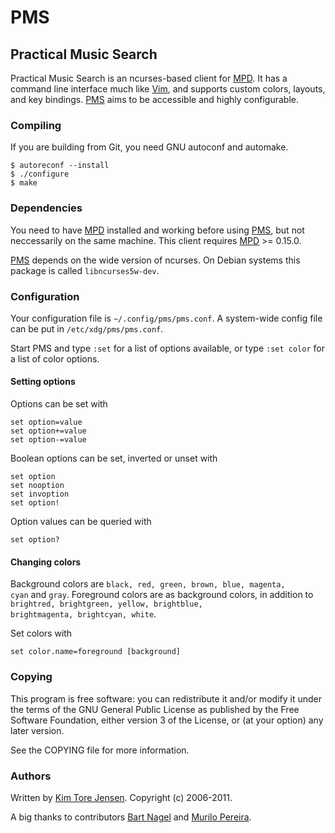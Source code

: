 # PMS
## Practical Music Search
Practical Music Search is an ncurses-based client for
[MPD](http://mpd.wikia.com/wiki/Music_Player_Daemon_Wiki). It has a command
line interface much like [Vim](http://www.vim.org), and supports custom colors,
layouts, and key bindings. [PMS](https://github.com/ambientsound/pms) aims to
be accessible and highly configurable.

### Compiling
If you are building from Git, you need GNU autoconf and automake.

    $ autoreconf --install
    $ ./configure
    $ make

### Dependencies
You need to have [MPD](http://mpd.wikia.com/wiki/Music_Player_Daemon_Wiki)
installed and working before using [PMS](https://github.com/ambientsound/pms),
but not neccessarily on the same machine. This client requires
[MPD](http://mpd.wikia.com/wiki/Music_Player_Daemon_Wiki) >= 0.15.0.

[PMS](https://github.com/ambientsound/pms) depends on the wide version of
ncurses. On Debian systems this package is called
<code>libncurses5w-dev</code>.

### Configuration
Your configuration file is <code>~/.config/pms/pms.conf</code>. A system-wide
config file can be put in <code>/etc/xdg/pms/pms.conf</code>.

Start PMS and type <code>:set</code> for a list of options available, or type
<code>:set color</code> for a list of color options.

#### Setting options
Options can be set with

    set option=value
    set option+=value
    set option-=value

Boolean options can be set, inverted or unset with

    set option
    set nooption
    set invoption
    set option!

Option values can be queried with

    set option?

#### Changing colors
Background colors are <code>black, red, green, brown, blue, magenta,
cyan</code> and <code>gray</code>.  Foreground colors are as background colors,
in addition to <code>brightred, brightgreen, yellow, brightblue, brightmagenta,
brightcyan, white</code>.

Set colors with

    set color.name=foreground [background]

### Copying
This program is free software: you can redistribute it and/or modify it under
the terms of the GNU General Public License as published by the Free Software
Foundation, either version 3 of the License, or (at your option) any later
version.

See the COPYING file for more information.

### Authors
Written by [Kim Tore Jensen](http://www.incendio.no). Copyright (c) 2006-2011.

A big thanks to contributors [Bart Nagel](https://github.com/tremby) and
[Murilo Pereira](https://github.com/mpereira).

<!--- vi: se ft=markdown et ts=4 sts=4 sw=4: -->
